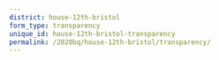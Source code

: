 ```yaml
---
district: house-12th-bristol
form_type: transparency
unique_id: house-12th-bristol-transparency
permalink: /2020bq/house-12th-bristol/transparency/
---
```

